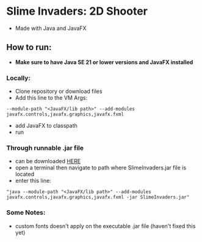 # Slime Invaders: 2D Shooter
- Made with Java and JavaFX

<p align="center>
  <img src="![home_screen](https://github.com/user-attachments/assets/63b8a9b9-100a-4a9f-80a7-060815a8897f)">
  </p>


## How to run:
- **Make sure to have Java SE 21 or lower versions and JavaFX installed**

### Locally:
- Clone repository or download files
- Add this line to the VM Args:
```
--module-path "<JavaFX/lib path>" --add-modules javafx.controls,javafx.graphics,javafx.fxml
```
- add JavaFX to classpath
- run

### Through runnable .jar file
- can be downloaded [HERE](https://drive.google.com/file/d/1esINmZQYA-6gaVS8rmJvXtYTfJA9o7Ww/view?usp=sharing)
- open a terminal then navigate to path where SlimeInvaders.jar file is located
- enter this line:
```
"java --module-path "<JavaFX/lib path>" --add-modules javafx.controls,javafx.graphics,javafx.fxml -jar SlimeInvaders.jar"
```

### Some Notes:
- custom fonts doesn't apply on the executable .jar file (haven't fixed this yet)

